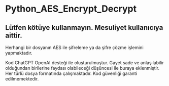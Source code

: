 # Python_AES_Encrypt_Decrypt

## Lütfen kötüye kullanmayın. Mesuliyet kullanıcıya aittir.


Herhangi bir dosyanın AES ile şifreleme ya da şifre çözme işlemini yapmaktadır.

Kod ChatGPT OpenAI desteği ile oluşturulmuştur. Gayet sade ve anlaşılabilir olduğundan birilerine faydası olabileceği düşüncesi ile buraya eklenmiştir. Her türlü dosya formatında çalışmaktadır. Kod güvenliği garanti edilmemektedir.
